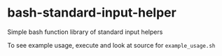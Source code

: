 # bash-standard-input-helper
Simple bash function library of standard input helpers

To see example usage, execute and look at source for `example_usage.sh`

